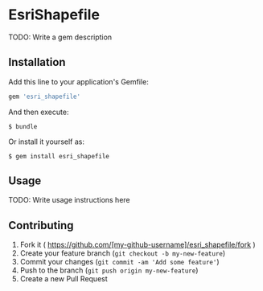 # EsriShapefile

TODO: Write a gem description

## Installation

Add this line to your application's Gemfile:

```ruby
gem 'esri_shapefile'
```

And then execute:

    $ bundle

Or install it yourself as:

    $ gem install esri_shapefile

## Usage

TODO: Write usage instructions here

## Contributing

1. Fork it ( https://github.com/[my-github-username]/esri_shapefile/fork )
2. Create your feature branch (`git checkout -b my-new-feature`)
3. Commit your changes (`git commit -am 'Add some feature'`)
4. Push to the branch (`git push origin my-new-feature`)
5. Create a new Pull Request
